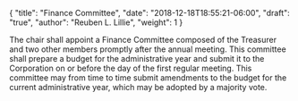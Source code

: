 {
	"title": "Finance Committee",
	"date": "2018-12-18T18:55:21-06:00",
	"draft": "true",
	"author": "Reuben L. Lillie",
	"weight": 1
}

The chair shall appoint a Finance Committee composed of the Treasurer and two other members promptly after the annual meeting. This committee shall prepare a budget for the administrative year and submit it to the Corporation on or before the day of the first regular meeting. This committee may from time to time submit amendments to the budget for the current administrative year, which may be adopted by a majority vote.
